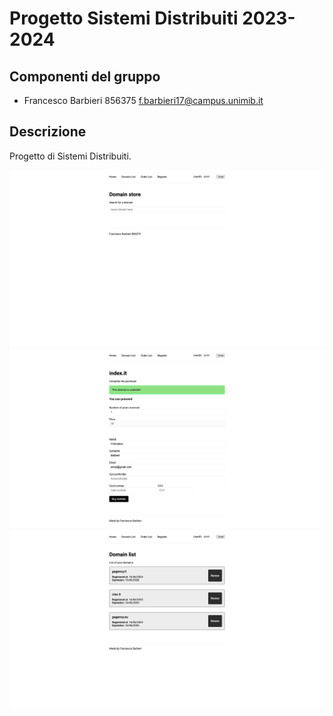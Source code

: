 # Progetto Sistemi Distribuiti 2023-2024

## Componenti del gruppo

* Francesco Barbieri 856375 f.barbieri17@campus.unimib.it

## Descrizione

Progetto di Sistemi Distribuiti.

![alt text](/images/1.png)
![alt text](/images/2.png)
![alt text](/images/3.png)
